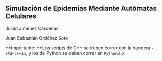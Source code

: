 ## Simulación de Epidemias Mediante Autómatas Celulares ##

Julián Jiménez Cárdenas

Juan Sebastián Ordóñez Soto

**Importante: **Los scripts de C++ se deben correr con la bandera `-std=c++11`, y los de Python se deben correr en `Python3.X`